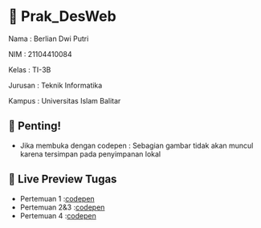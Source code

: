 # 🔗 Prak_DesWeb

Nama    : Berlian Dwi Putri

NIM     : 21104410084

Kelas   : TI-3B

Jurusan : Teknik Informatika

Kampus  : Universitas Islam Balitar



## 🚨 Penting!
- Jika membuka dengan codepen : Sebagian gambar tidak akan muncul karena tersimpan pada penyimpanan lokal


## 🔗 Live Preview Tugas

- Pertemuan 1   :[codepen](https://codepen.io/collection/wapNdM)
- Pertemuan 2&3 :[codepen](https://codepen.io/collection/KpeJmv)
- Pertemuan 4   :[codepen](https://codepen.io/collection/MgzLmB)

